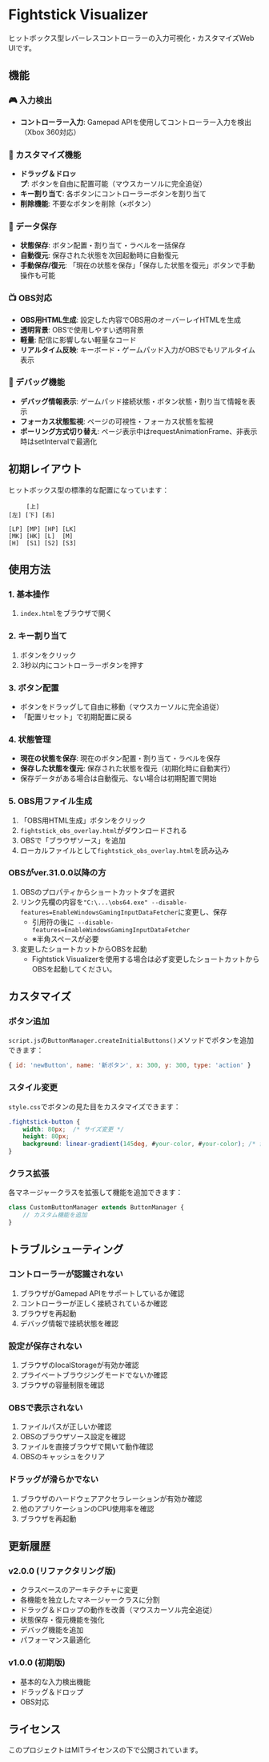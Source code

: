 # Fightstick Visualizer

ヒットボックス型レバーレスコントローラーの入力可視化・カスタマイズWeb UIです。

## 機能

### 🎮 入力検出
- **コントローラー入力**: Gamepad APIを使用してコントローラー入力を検出（Xbox 360対応）

### 🎨 カスタマイズ機能
- **ドラッグ＆ドロップ**: ボタンを自由に配置可能（マウスカーソルに完全追従）
- **キー割り当て**: 各ボタンにコントローラーボタンを割り当て
- **削除機能**: 不要なボタンを削除（×ボタン）

### 💾 データ保存
- **状態保存**: ボタン配置・割り当て・ラベルを一括保存
- **自動復元**: 保存された状態を次回起動時に自動復元
- **手動保存/復元**: 「現在の状態を保存」「保存した状態を復元」ボタンで手動操作も可能

### 📺 OBS対応
- **OBS用HTML生成**: 設定した内容でOBS用のオーバーレイHTMLを生成
- **透明背景**: OBSで使用しやすい透明背景
- **軽量**: 配信に影響しない軽量なコード
- **リアルタイム反映**: キーボード・ゲームパッド入力がOBSでもリアルタイム表示

### 🔧 デバッグ機能
- **デバッグ情報表示**: ゲームパッド接続状態・ボタン状態・割り当て情報を表示
- **フォーカス状態監視**: ページの可視性・フォーカス状態を監視
- **ポーリング方式切り替え**: ページ表示中はrequestAnimationFrame、非表示時はsetIntervalで最適化

## 初期レイアウト

ヒットボックス型の標準的な配置になっています：

```
     [上]
[左] [下] [右]

[LP] [MP] [HP] [LK]
[MK] [HK] [L]  [M]
[H]  [S1] [S2] [S3]
```

## 使用方法

### 1. 基本操作
1. `index.html`をブラウザで開く

### 2. キー割り当て
1. ボタンをクリック
2. 3秒以内にコントローラーボタンを押す

### 3. ボタン配置
- ボタンをドラッグして自由に移動（マウスカーソルに完全追従）
- 「配置リセット」で初期配置に戻る

### 4. 状態管理
- **現在の状態を保存**: 現在のボタン配置・割り当て・ラベルを保存
- **保存した状態を復元**: 保存された状態を復元（初期化時に自動実行）
- 保存データがある場合は自動復元、ない場合は初期配置で開始

### 5. OBS用ファイル生成
1. 「OBS用HTML生成」ボタンをクリック
2. `fightstick_obs_overlay.html`がダウンロードされる
3. OBSで「ブラウザソース」を追加
4. ローカルファイルとして`fightstick_obs_overlay.html`を読み込み

### OBSがver.31.0.0以降の方
1. OBSのプロパティからショートカットタブを選択
2. リンク先欄の内容を`"C:\...\obs64.exe" --disable-features=EnableWindowsGamingInputDataFetcher`に変更し、保存
    - 引用符の後に` --disable-features=EnableWindowsGamingInputDataFetcher`
    - ※半角スペースが必要
3. 変更したショートカットからOBSを起動
    - Fightstick Visualizerを使用する場合は必ず変更したショートカットからOBSを起動してください。

## カスタマイズ

### ボタン追加
`script.js`の`ButtonManager.createInitialButtons()`メソッドでボタンを追加できます：

```javascript
{ id: 'newButton', name: '新ボタン', x: 300, y: 300, type: 'action' }
```

### スタイル変更
`style.css`でボタンの見た目をカスタマイズできます：

```css
.fightstick-button {
    width: 80px;  /* サイズ変更 */
    height: 80px;
    background: linear-gradient(145deg, #your-color, #your-color); /* 色変更 */
}
```

### クラス拡張
各マネージャークラスを拡張して機能を追加できます：

```javascript
class CustomButtonManager extends ButtonManager {
    // カスタム機能を追加
}
```

## トラブルシューティング

### コントローラーが認識されない
1. ブラウザがGamepad APIをサポートしているか確認
2. コントローラーが正しく接続されているか確認
3. ブラウザを再起動
4. デバッグ情報で接続状態を確認

### 設定が保存されない
1. ブラウザのlocalStorageが有効か確認
2. プライベートブラウジングモードでないか確認
3. ブラウザの容量制限を確認

### OBSで表示されない
1. ファイルパスが正しいか確認
2. OBSのブラウザソース設定を確認
3. ファイルを直接ブラウザで開いて動作確認
4. OBSのキャッシュをクリア

### ドラッグが滑らかでない
1. ブラウザのハードウェアアクセラレーションが有効か確認
2. 他のアプリケーションのCPU使用率を確認
3. ブラウザを再起動

## 更新履歴

### v2.0.0 (リファクタリング版)
- クラスベースのアーキテクチャに変更
- 各機能を独立したマネージャークラスに分割
- ドラッグ＆ドロップの動作を改善（マウスカーソル完全追従）
- 状態保存・復元機能を強化
- デバッグ機能を追加
- パフォーマンス最適化

### v1.0.0 (初期版)
- 基本的な入力検出機能
- ドラッグ＆ドロップ
- OBS対応

## ライセンス

このプロジェクトはMITライセンスの下で公開されています。 
